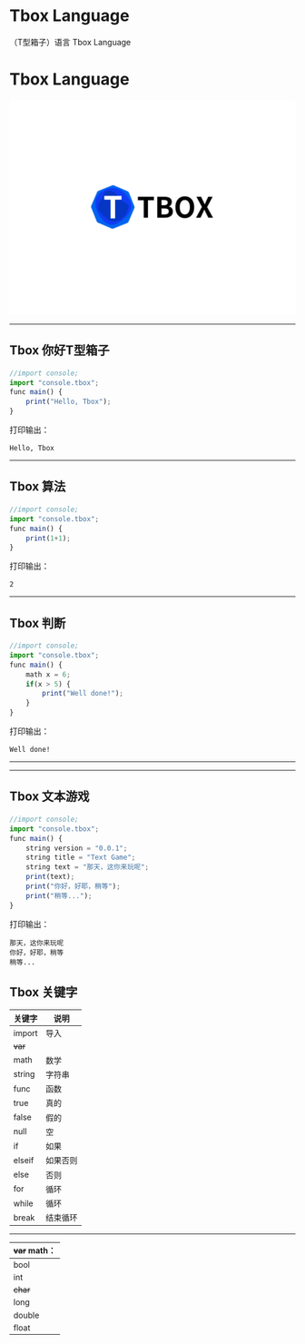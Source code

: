 # Tbox Language
（T型箱子）语言
Tbox Language

# Tbox Language

[![](Tbox-logo.svg)](https://github.com/beanflame/tbox)

---
## Tbox 你好T型箱子
```javascript
//import console;
import "console.tbox";
func main() {
	print("Hello, Tbox");
}
```
打印输出：

```
Hello, Tbox
```
----
## Tbox 算法
```javascript
//import console;
import "console.tbox";
func main() {
	print(1+1);
}
```
打印输出：

```
2
```
---
## Tbox 判断
```javascript
//import console;
import "console.tbox";
func main() {
    math x = 6;
	if(x > 5) {
		print("Well done!");
	}
}
```
打印输出：
```
Well done!
```
---


---
## Tbox 文本游戏
```javascript
//import console;
import "console.tbox";
func main() {
	string version = "0.0.1";
	string title = "Text Game";
	string text = "那天，这你来玩呢";
	print(text);
	print("你好，好耶，稍等");
	print("稍等...");
}
```
打印输出：

```
那天，这你来玩呢
你好，好耶，稍等
稍等...
```










## Tbox 关键字

关键字|说明
-|-
import|导入
~~var~~|
math|数学
string|字符串
func|函数
true|真的
false|假的
null|空
if|如果
elseif|如果否则
else|否则
for|循环
while|循环
break|结束循环

---

|~~var~~ math：|
|-|
|bool|
|int|
|~~char~~|
|long|
|double|
|float|



